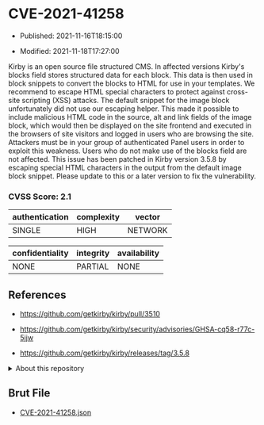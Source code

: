 # CVE-2021-41258

- Published: 2021-11-16T18:15:00

- Modified: 2021-11-18T17:27:00

Kirby is an open source file structured CMS. In affected versions Kirby's blocks field stores structured data for each block. This data is then used in block snippets to convert the blocks to HTML for use in your templates. We recommend to escape HTML special characters to protect against cross-site scripting (XSS) attacks. The default snippet for the image block unfortunately did not use our escaping helper. This made it possible to include malicious HTML code in the source, alt and link fields of the image block, which would then be displayed on the site frontend and executed in the browsers of site visitors and logged in users who are browsing the site. Attackers must be in your group of authenticated Panel users in order to exploit this weakness. Users who do not make use of the blocks field are not affected. This issue has been patched in Kirby version 3.5.8 by escaping special HTML characters in the output from the default image block snippet. Please update to this or a later version to fix the vulnerability.

### CVSS Score: **2.1**

| authentication | complexity | vector |
| --- | --- | --- |
| SINGLE | HIGH | NETWORK |

| confidentiality | integrity | availability |
| --- | --- | --- |
| NONE | PARTIAL | NONE |

## References

* https://github.com/getkirby/kirby/pull/3510

* https://github.com/getkirby/kirby/security/advisories/GHSA-cq58-r77c-5jjw

* https://github.com/getkirby/kirby/releases/tag/3.5.8

<details>
<summary>About this repository</summary> 

  This repository is part of the project [Live Hack CVE](https://github.com/Live-Hack-CVE). Main website can be found [www.live-hack.org](https://www.live-hack.org) 
  
  Made by [Sn0wAlice](https://github.com/Sn0wAlice) for the people that care about security and need to have a feed of the latest CVEs. Hope you enjoy it, don't forget to star the repo and follow me on [Twitter](https://twitter.com/Sn0wAlice) and [Github](https://github.com/Sn0wAlice). And that is my [personnal website](https://www.alice-snow.me/)

  - [Home Page](https://github.com/Live-Hack-CVE)
  - [Framework](https://github.com/Live-Hack-CVE/cve-framework)
  - [CVE database](https://github.com/Live-Hack-CVE/full_database)
  - [Changelog](https://github.com/Live-Hack-CVE/Changelog)
</details>

## Brut File

* [CVE-2021-41258.json](https://raw.githubusercontent.com/Live-Hack-CVE/full_database/main/cves/2021/CVE-2021-41258.json)

